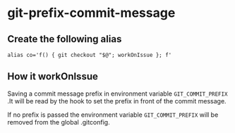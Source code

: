 # git-prefix-commit-message

## Create the following alias

```
alias co='f() { git checkout "$@"; workOnIssue }; f'
```


## How it workOnIssue

Saving a commit message prefix in environment variable `GIT_COMMIT_PREFIX` .It will be read by the hook to set the prefix in front of the commit message.

If no prefix is passed the environment variable `GIT_COMMIT_PREFIX` will be removed from the global .gitconfig.
